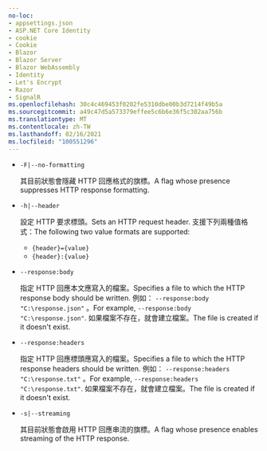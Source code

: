 ```yaml
---
no-loc:
- appsettings.json
- ASP.NET Core Identity
- cookie
- Cookie
- Blazor
- Blazor Server
- Blazor WebAssembly
- Identity
- Let's Encrypt
- Razor
- SignalR
ms.openlocfilehash: 30c4c469453f0202fe5310dbe00b3d7214f49b5a
ms.sourcegitcommit: a49c47d5a573379effee5c6b6e36f5c302aa756b
ms.translationtype: MT
ms.contentlocale: zh-TW
ms.lasthandoff: 02/16/2021
ms.locfileid: "100551296"
---
```

* `-F|--no-formatting`

  <span data-ttu-id="aa1bd-101">其目前狀態會隱藏 HTTP 回應格式的旗標。</span><span class="sxs-lookup"><span data-stu-id="aa1bd-101">A flag whose presence suppresses HTTP response formatting.</span></span>

* `-h|--header`

  <span data-ttu-id="aa1bd-102">設定 HTTP 要求標頭。</span><span class="sxs-lookup"><span data-stu-id="aa1bd-102">Sets an HTTP request header.</span></span> <span data-ttu-id="aa1bd-103">支援下列兩種值格式：</span><span class="sxs-lookup"><span data-stu-id="aa1bd-103">The following two value formats are supported:</span></span>

  * `{header}={value}`
  * `{header}:{value}`

* `--response:body`

  <span data-ttu-id="aa1bd-104">指定 HTTP 回應本文應寫入的檔案。</span><span class="sxs-lookup"><span data-stu-id="aa1bd-104">Specifies a file to which the HTTP response body should be written.</span></span> <span data-ttu-id="aa1bd-105">例如： `--response:body "C:\response.json"` 。</span><span class="sxs-lookup"><span data-stu-id="aa1bd-105">For example, `--response:body "C:\response.json"`.</span></span> <span data-ttu-id="aa1bd-106">如果檔案不存在，就會建立檔案。</span><span class="sxs-lookup"><span data-stu-id="aa1bd-106">The file is created if it doesn't exist.</span></span>

* `--response:headers`

  <span data-ttu-id="aa1bd-107">指定 HTTP 回應標頭應寫入的檔案。</span><span class="sxs-lookup"><span data-stu-id="aa1bd-107">Specifies a file to which the HTTP response headers should be written.</span></span> <span data-ttu-id="aa1bd-108">例如： `--response:headers "C:\response.txt"` 。</span><span class="sxs-lookup"><span data-stu-id="aa1bd-108">For example, `--response:headers "C:\response.txt"`.</span></span> <span data-ttu-id="aa1bd-109">如果檔案不存在，就會建立檔案。</span><span class="sxs-lookup"><span data-stu-id="aa1bd-109">The file is created if it doesn't exist.</span></span>

* `-s|--streaming`

  <span data-ttu-id="aa1bd-110">其目前狀態會啟用 HTTP 回應串流的旗標。</span><span class="sxs-lookup"><span data-stu-id="aa1bd-110">A flag whose presence enables streaming of the HTTP response.</span></span>
